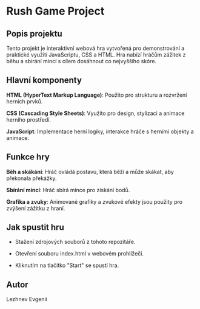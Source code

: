 # Rush Game Project

## Popis projektu

Tento projekt je interaktivní webová hra vytvořená pro demonstrování a praktické využití JavaScriptu, CSS a HTML. Hra nabízí hráčům zážitek z běhu a sbírání mincí s cílem dosáhnout co nejvyššího skóre.

## Hlavní komponenty

**HTML (HyperText Markup Language)**: Použito pro strukturu a rozvržení herních prvků.

**CSS (Cascading Style Sheets)**: Využito pro design, stylizaci a animace herního prostředí.

**JavaScript**: Implementace herní logiky, interakce hráče s herními objekty a animace.

## Funkce hry

**Běh a skákání**: Hráč ovládá postavu, která běží a může skákat, aby překonala překážky.

**Sbírání mincí**: Hráč sbírá mince pro získání bodů.

**Grafika a zvuky**: Animované grafiky a zvukové efekty jsou použity pro zvýšení zážitku z hraní.

## Jak spustit hru

* Stažení zdrojových souborů z tohoto repozitáře.

* Otevření souboru index.html v webovém prohlížeči.

* Kliknutím na tlačítko "Start" se spustí hra.

## Autor

Lezhnev Evgenii